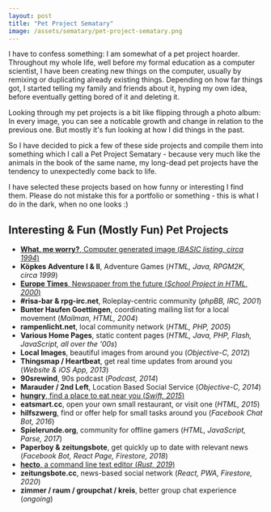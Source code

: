 ```yaml
---
layout: post
title: "Pet Project Sematary"
image: /assets/sematary/pet-project-sematary.png
---
```

I have to confess something: I am somewhat of a pet project hoarder.
Throughout my whole life, well before my formal education as a computer scientist,
I have been creating new things on the computer, usually by remixing or duplicating 
already existing things. Depending on how far things got, I started telling my family and
friends about it, hyping my own idea, before eventually getting bored of it and deleting 
it.

Looking through my pet projects is a bit like flipping through a photo album: 
In every image, you can see a noticable growth and change in relation to the previous one.
But mostly it's fun looking at how I did things in the past.

So I have decided to pick a few of these side projects and compile them into something
which I call a Pet Project Sematary - because very much like the animals in the book
of the same name, my long-dead pet projects have the tendency to unexpectedly come 
back to life.

I have selected these projects based on how funny or interesting I find them.
Please do not mistake this for a portfolio or something - this is what I do in the
dark, when no one looks :)

## Interesting & Fun (Mostly Fun) Pet Projects

* [**What, me worry?**, Computer generated image (*BASIC listing, circa 1994*)](/sematary/what-me-worry) 
* **Köpkes Adventure I & II**, Adventure Games (*HTML, Java, RPGM2K, circa 1999*)
* [**Europe Times**, Newspaper from the future (*School Project in HTML, 2000*)](/sematary/europe-times)
* **#risa-bar & rpg-irc.net**, Roleplay-centric community (*phpBB, IRC, 2001*)
* **Bunter Haufen Goettingen**, coordinating mailing list for a local movement (*Mailman, HTML, 2004*)
* **rampenlicht.net**, local community network (*HTML, PHP, 2005*)
* **Various Home Pages**, static content pages (*HTML, Java, PHP, Flash, JavaScript, all over the '00s*)
* **Local Images**, beautiful images from around you (*Objective-C, 2012*)
* **Thingsmap / Heartbeat**, get real time updates from around you (*Website & iOS App, 2013*)
* **90srewind**, 90s podcast (*Podcast, 2014*)
* **Marauder / 2nd Left**, Location Based Social Service  (*Objective-C, 2014*) 
* [**hungry**, find a place to eat near you (*Swift,  2015*)](/sematary/hungry)
* **eatsmart.cc**, open your own small restaurant, or visit one (*HTML, 2015*)
* **hilfszwerg**, find or offer help for small tasks around you (*Facebook Chat Bot, 2016*) 
* **Spielerunde.org**, community for offline gamers (*HTML, JavaScript, Parse, 2017*)
* **Paperboy & zeitungsbote**, get quickly up to date with relevant news (*Facebook Bot, React Page, Firestore, 2018*)
* [**hecto**, a command line text editor (*Rust, 2019*)](/sematary/hecto)
* **zeitungsbote.cc**, news-based social network (*React, PWA, Firestore, 2020*)
* **zimmer / raum / groupchat / kreis**, better group chat experience (*ongoing*)

